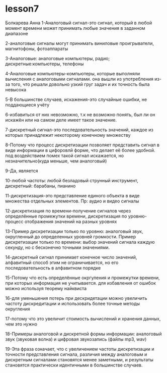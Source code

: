 # lesson7
  Болкарева Анна
  1-Аналоговый сигнал-это сигнал, который в любой момент времени может принимать любые значения в заданном диапазоне
  
  2-аналоговые сигналы могут принимать виниловые проигрыватели, магнитофоны, фотоаппараты
  
  3-Аналоговые: аналоговые компьютеры, радио; дискретные:компьютеры, телефоны
  
  4-Аналоговые компьютеры-компьютеры, которые выполняли вычисления с аналоговыми сигналами. она вышли из употребления из-за того, что решали довольно узкий груг задач и их точность была невысока
  
  5-В большинстве случаев, искажения-это случайные ошибки, не поддающиеся учёту 
  
  6-избавиться от них невозможно, т.к не возможно понять, был ли он искажён или на самом деле имеет такое значение.
  
  7-дискретный сигнал-это последовательность значений, каждое из которых принадлежит некоторому конечному множеству
  
  8-Потому что процесс дискретизации позволяет представить сигнал в виде информации в цифоровлй форме, что делает её более удобной. под воздействием помех такой сигнал искажается, но незначительно(куда меньше, чем аналоговый)
  
  9-Да, является
  
  10-любой частоты: любой безладовый струнный инструмент, дискретный: барабаны, пианино
  
  11-дискретизация-это представление единого объекта в виде множества отдельных элементов. Пр: аудио и видео сигналы
  
  12-дискретизация по времени-получение сигналов через определённые промежутки времени, дискретизация по уровню-процесс отображения значений на разных уровнях
  
  13-Пример дискретизации только по уровню: аналоговый звук, округленный до определенных уровней громкости. Пример дискретизации только по времени: выбор значений сигнала каждую секунду, но с бесконечно точными значениями.
  
  14-дискретный сигнал принимает конечное число значений, алфавитный способ этим не ограничивается, но его последовательность в алфавитном порядке
  
  15-Потому что есть определённые окргуления и промежутки времени, при которых информация не учитывается. для избавления от ошибок можно используя теорему найквиста
  
  16-для уменьшения потерь при  дескридетации можно увеличить частоту дискредитации и использовать более точные методы округления
  
  17-потому что это увеличит стоимость вычислений и хранения данных, чем это нужно
  
  18-Примеры аналоговой и дискретной формы информации: аналоговый звук (звуковая волна) и цифровая звукозапись (файлы mp3, wav)
  
  19-Эта фраза означает, что с увеличением частоты дискретизации и точности представления сигнала, различия между аналоговым и дискретным сигналами становятся менее заметными, и результаты становятся практически идентичными в большинстве случаев.
